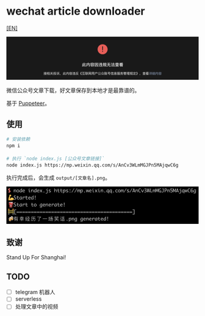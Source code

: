 # wechat article downloader

[[EN]](./README.EN.md)

![mark](./img/mark.png)

微信公众号文章下载，好文章保存到本地才是最靠谱的。

基于 [Puppeteer](https://github.com/puppeteer/puppeteer)。

## 使用

```bash
# 安装依赖
npm i

# 执行 `node index.js [公众号文章链接]`
node index.js https://mp.weixin.qq.com/s/AnCv3WLmMGJPn5MAjqwC6g
```

执行完成后，会生成 `output/[文章名].png`。

![example](./img/example.png)

## 致谢

Stand Up For Shanghai!

## TODO

- [ ] telegram 机器人
- [ ] serverless
- [ ] 处理文章中的视频

